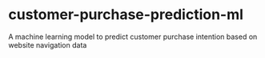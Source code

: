 # customer-purchase-prediction-ml
A machine learning model to predict customer purchase intention based on website navigation data

